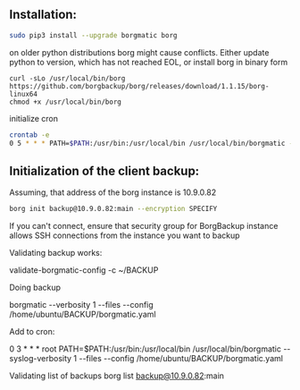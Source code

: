 ## Installation:

```sh
sudo pip3 install --upgrade borgmatic borg
```

on older python distributions borg might cause conflicts.
Either update python to version, which has not reached EOL,
or install borg in binary form

```
curl -sLo /usr/local/bin/borg https://github.com/borgbackup/borg/releases/download/1.1.15/borg-linux64
chmod +x /usr/local/bin/borg
```

initialize cron

```sh
crontab -e
0 5 * * * PATH=$PATH:/usr/bin:/usr/local/bin /usr/local/bin/borgmatic --syslog-verbosity 1 --files --config /home/ubuntu/BACKUP/borgmatic.yaml
```


## Initialization of the client  backup:

Assuming, that address of the borg instance is 10.9.0.82

```sh
borg init backup@10.9.0.82:main --encryption SPECIFY
```

If you can't connect, ensure that security group for BorgBackup instance
allows SSH connections from the instance you want to backup


Validating backup works:

validate-borgmatic-config -c ~/BACKUP

Doing backup

borgmatic --verbosity 1 --files --config /home/ubuntu/BACKUP/borgmatic.yaml

Add to cron:

0 3 * * * root PATH=$PATH:/usr/bin:/usr/local/bin /usr/local/bin/borgmatic --syslog-verbosity 1 --files --config /home/ubuntu/BACKUP/borgmatic.yaml

Validating list of backups  borg list backup@10.9.0.82:main

